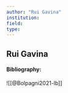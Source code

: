 ```yaml
---
author: "Rui Gavina"
institution:
field:
type:
---
```


## Rui Gavina
#### Bibliography:

![[@Bolpagni2021-lb]]